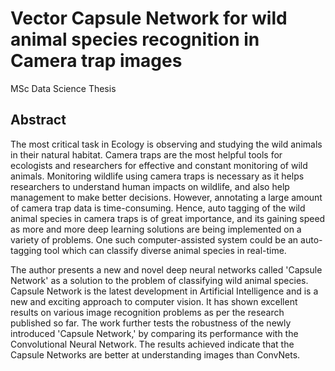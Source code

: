 # Vector Capsule Network for wild animal species recognition in Camera trap images
MSc Data Science Thesis

## Abstract
The most critical task in Ecology is observing and studying the wild animals in their natural
habitat. Camera traps are the most helpful tools for ecologists and researchers for effective
and constant monitoring of wild animals. Monitoring wildlife using camera traps is necessary
as it helps researchers to understand human impacts on wildlife, and also help management to
make better decisions. However, annotating a large amount of camera trap data is
time-consuming. Hence, auto tagging of the wild animal species in camera traps is of great
importance, and its gaining speed as more and more deep learning solutions are being
implemented on a variety of problems. One such computer-assisted system could be an
auto-tagging tool which can classify diverse animal species in real-time.

The author presents a new and novel deep neural networks called 'Capsule Network' as a solution
to the problem of classifying wild animal species. Capsule Network is the latest development
in Artificial Intelligence and is a new and exciting approach to computer vision. It has shown
excellent results on various image recognition problems as per the research published so far.
The work further tests the robustness of the newly introduced 'Capsule Network,' by
comparing its performance with the Convolutional Neural Network. The results achieved
indicate that the Capsule Networks are better at understanding images than ConvNets.


